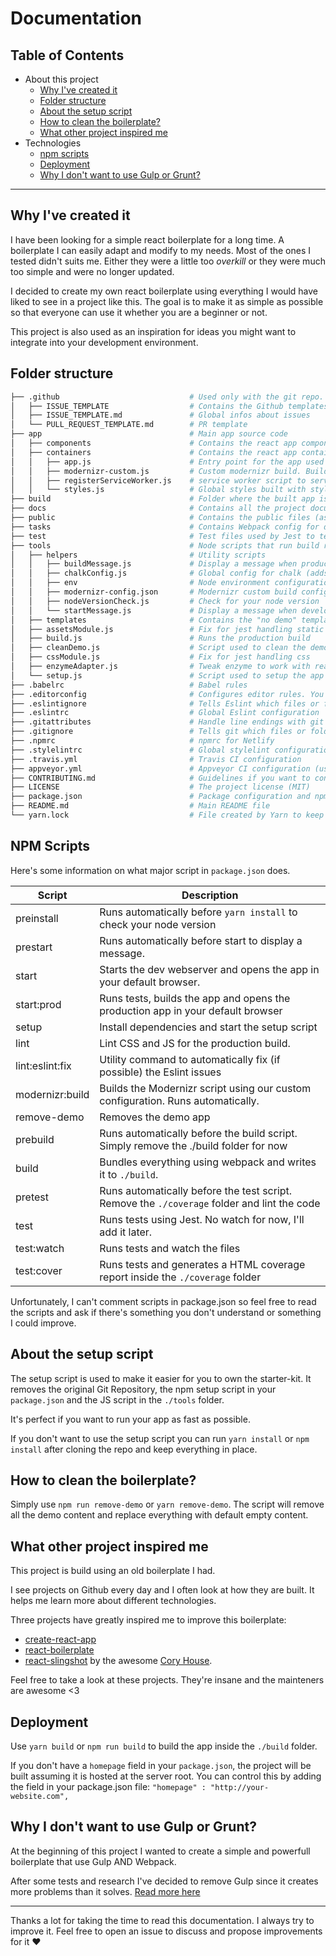 # Documentation

## Table of Contents

- About this project
  - [Why I've created it](#why-ive-created-it)
  - [Folder structure](#folder-structure)
  - [About the setup script](#about-the-setup-script)
  - [How to clean the boilerplate?](#how-to-clean-the-boilerplate)
  - [What other project inspired me](#what-other-project-inspired-me)
- Technologies
  - [npm scripts](#npm-scripts)
  - [Deployment](#deployment)
  - [Why I don't want to use Gulp or Grunt?](#why-i-dont-want-to-use-gulp-or-grunt)

---

## Why I've created it

I have been looking for a simple react boilerplate for a long time. A boilerplate I can easily adapt and modify to my needs.
Most of the ones I tested didn't suits me. Either they were a little too *overkill* or they were much too simple and were no longer updated.

I decided to create my own react boilerplate using everything I would have liked to see in a project like this. The goal is to make it as simple as possible so that everyone can use it whether you are a beginner or not.

This project is also used as an inspiration for ideas you might want to integrate into your development environment.

## Folder structure

```bash
├── .github                             # Used only with the git repo. Contains templates
│   ├── ISSUE_TEMPLATE                  # Contains the Github templates when opening an issue
│   ├── ISSUE_TEMPLATE.md               # Global infos about issues
│   └── PULL_REQUEST_TEMPLATE.md        # PR template
├── app                                 # Main app source code
│   ├── components                      # Contains the react app components (buttons, header,...)
│   ├── containers                      # Contains the react app containers (mostly your pages)
│   │   ├── app.js                      # Entry point for the app used by Webpack
│   │   ├── modernizr-custom.js         # Custom modernizr build. Build each time your start the app
│   │   ├── registerServiceWorker.js    # service worker script to serve assets from local cache
│   │   └── styles.js                   # Global styles built with styled-components
├── build                               # Folder where the built app is placed. Use it in production
├── docs                                # Contains all the project documentation
├── public                              # Contains the public files (assets and index.html)
├── tasks                               # Contains Webpack config for dev and prod env
├── test                                # Test files used by Jest to test your app
├── tools                               # Node scripts that run build related tools
│   ├── helpers                         # Utility scripts
│   │   ├── buildMessage.js             # Display a message when production build starts
│   │   ├── chalkConfig.js              # Global config for chalk (adds color to your console)
│   │   ├── env                         # Node environment configuration
│   │   ├── modernizr-config.json       # Modernizr custom build configuration
│   │   ├── nodeVersionCheck.js         # Check for your node version
│   │   └── startMessage.js             # Display a message when development build starts
│   ├── templates                       # Contains the "no demo" template files (used when you want to remove the demo app)
│   ├── assetsModule.js                 # Fix for jest handling static assets like imported images
│   ├── build.js                        # Runs the production build
│   ├── cleanDemo.js                    # Script used to clean the demo app
│   ├── cssModule.js                    # Fix for jest handling css
│   ├── enzymeAdapter.js                # Tweak enzyme to work with react
│   └── setup.js                        # Script used to setup the app (install dependencies, remove git if wanted,...)
├── .babelrc                            # Babel rules
├── .editorconfig                       # Configures editor rules. You should install an "editorconfig" plugin on your editor.
├── .eslintignore                       # Tells Eslint which files or folders to ignore
├── .eslintrc                           # Global Eslint configuration
├── .gitattributes                      # Handle line endings with git
├── .gitignore                          # Tells git which files or folders to ignore
├── .npmrc                              # npmrc for Netlify
├── .stylelintrc                        # Global stylelint configuration
├── .travis.yml                         # Travis CI configuration
├── appveyor.yml                        # Appveyor CI configuration (useful for Windows and Linux build)
├── CONTRIBUTING.md                     # Guidelines if you want to contribute to this project
├── LICENSE                             # The project license (MIT)
├── package.json                        # Package configuration and npm scripts
├── README.md                           # Main README file
└── yarn.lock                           # File created by Yarn to keep an eye on the depedencies
```

## NPM Scripts

Here's some information on what major script in `package.json` does.

| **Script**        | **Description**                                                                                                      |
| ----------------- | -------------------------------------------------------------------------------------------------------------------- |
| preinstall        | Runs automatically before `yarn install` to check your node version                                                  |
| prestart          | Runs automatically before start to display a message.                                                                |
| start             | Starts the dev webserver and opens the app in your default browser.                                                  |
| start:prod        | Runs tests, builds the app and opens the production app in your default browser                                      |
| setup             | Install dependencies and start the setup script                                                                      |
| lint              | Lint CSS and JS for the production build.                                                                            |
| lint:eslint:fix   | Utility command to automatically fix (if possible) the Eslint issues                                                 |
| modernizr:build   | Builds the Modernizr script using our custom configuration. Runs automatically.                                      |
| remove-demo       | Removes the demo app                                                                                                 |
| prebuild          | Runs automatically before the build script. Simply remove the ./build folder for now                                 |
| build             | Bundles everything using webpack and writes it to `./build`.                                                         |
| pretest           | Runs automatically before the test script. Remove the `./coverage` folder and lint the code                          |
| test              | Runs tests using Jest. No watch for now, I'll add it later.                                                          |
| test:watch        | Runs tests and watch the files                                                                                       |
| test:cover        | Runs tests and generates a HTML coverage report inside the `./coverage` folder                                       |

Unfortunately, I can't comment scripts in package.json so feel free to read the scripts and ask if there's something you don't understand or something I could improve.

## About the setup script

The setup script is used to make it easier for you to own the starter-kit.
It removes the original Git Repository, the npm setup script in your `package.json` and the JS script in the `./tools` folder.

It's perfect if you want to run your app as fast as possible.

If you don't want to use the setup script you can run `yarn install` or `npm install` after cloning the repo and keep everything in place.

## How to clean the boilerplate?

Simply use `npm run remove-demo` or `yarn remove-demo`. The script will remove all the demo content and replace everything with default empty content.

## What other project inspired me

This project is build using an old boilerplate I had.

I see projects on Github every day and I often look at how they are built. It helps me learn more about different technologies.

Three projects have greatly inspired me to improve this boilerplate:
  - [create-react-app](https://github.com/facebook/create-react-app)
  - [react-boilerplate](https://github.com/react-boilerplate/react-boilerplate)
  - [react-slingshot](https://github.com/coryhouse/react-slingshot) by the awesome [Cory House](https://github.com/coryhouse).

Feel free to take a look at these projects. They're insane and the mainteners are awesome <3

## Deployment

Use `yarn build` or `npm run build` to build the app inside the `./build` folder.

If you don't have a `homepage` field in your `package.json`, the project will be built assuming it is hosted at the server root.
You can control this by adding the field in your package.json file: `"homepage" : "http://your-website.com",`

## Why I don't want to use Gulp or Grunt?

At the beginning of this project I wanted to create a simple and powerfull boilerplate that use Gulp AND Webpack.

After some tests and research I've decided to remove Gulp since it creates more problems than it solves. [Read more here](https://medium.freecodecamp.org/why-i-left-gulp-and-grunt-for-npm-scripts-3d6853dd22b8)

---

Thanks a lot for taking the time to read this documentation. I always try to improve it. Feel free to open an issue to discuss and propose improvements for it ❤️